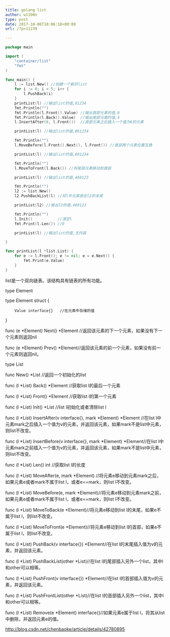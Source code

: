 ```yaml
---
title: golang list
author: w1100n
type: post
date: 2017-10-06T10:06:18+00:00
url: /?p=11239

---
```


```go
package main

import (
	"container/list"
	"fmt"
)

func main() {
	l := list.New() //创建一个新的list
	for i := 0; i < 5; i++ {
		l.PushBack(i)
	}
	printList(l) //输出list的值,01234
	fmt.Println("")
	fmt.Println(l.Front().Value) //输出首部元素的值,0
	fmt.Println(l.Back().Value)  //输出尾部元素的值,4
	l.InsertAfter(6, l.Front())  //首部元素之后插入一个值为6的元素

	printList(l) //输出list的值,061234

	fmt.Println("")
	l.MoveBefore(l.Front().Next(), l.Front()) //首部两个元素位置互换

	printList(l) //输出list的值,601234

	fmt.Println("")
	l.MoveToFront(l.Back()) //将尾部元素移动到首部

	printList(l) //输出list的值,460123

	fmt.Println("")
	l2 := list.New()
	l2.PushBackList(l) //将l中元素放在l2的末尾

	printList(l2) //输出l2的值,460123

	fmt.Println("")
	l.Init()           //清空l
	fmt.Print(l.Len()) //0

	printList(l) //输出list的值,无内容

}

func printList(l *list.List) {
	for e := l.Front(); e != nil; e = e.Next() {
		fmt.Print(e.Value)
	}
}

```

list是一个双向链表。该结构具有链表的所有功能。

type Element

type Element struct {

        Value interface{}   //在元素中存储的值
    

}

func (e *Element) Next() *Element //返回该元素的下一个元素，如果没有下一个元素则返回nil
  
func (e *Element) Prev() *Element//返回该元素的前一个元素，如果没有前一个元素则返回nil。
  
type List
  
func New() *List //返回一个初始化的list
  
func (l *List) Back() *Element //获取list l的最后一个元素
  
func (l *List) Front() *Element //获取list l的第一个元素
  
func (l *List) Init() *List //list l初始化或者清除list l
  
func (l *List) InsertAfter(v interface{}, mark *Element) *Element //在list l中元素mark之后插入一个值为v的元素，并返回该元素，如果mark不是list中元素，则list不改变。
  
func (l *List) InsertBefore(v interface{}, mark *Element) *Element//在list l中元素mark之前插入一个值为v的元素，并返回该元素，如果mark不是list中元素，则list不改变。
  
func (l *List) Len() int //获取list l的长度
  
func (l *List) MoveAfter(e, mark *Element) //将元素e移动到元素mark之后，如果元素e或者mark不属于list l，或者e==mark，则list l不改变。
  
func (l *List) MoveBefore(e, mark *Element)//将元素e移动到元素mark之前，如果元素e或者mark不属于list l，或者e==mark，则list l不改变。
  
func (l *List) MoveToBack(e *Element)//将元素e移动到list l的末尾，如果e不属于list l，则list不改变。
  
func (l *List) MoveToFront(e *Element)//将元素e移动到list l的首部，如果e不属于list l，则list不改变。
  
func (l *List) PushBack(v interface{}) *Element//在list l的末尾插入值为v的元素，并返回该元素。
  
func (l *List) PushBackList(other *List)//在list l的尾部插入另外一个list，其中l和other可以相等。
  
func (l *List) PushFront(v interface{}) *Element//在list l的首部插入值为v的元素，并返回该元素。
  
func (l *List) PushFrontList(other *List)//在list l的首部插入另外一个list，其中l和other可以相等。
  
func (l *List) Remove(e *Element) interface{}//如果元素e属于list l，将其从list中删除，并返回元素e的值。

http://blog.csdn.net/chenbaoke/article/details/42780895


